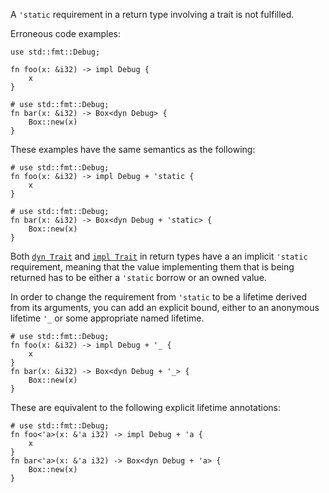 A `'static` requirement in a return type involving a trait is not fulfilled.

Erroneous code examples:

```compile_fail,E0759
use std::fmt::Debug;

fn foo(x: &i32) -> impl Debug {
    x
}
```

```compile_fail,E0759
# use std::fmt::Debug;
fn bar(x: &i32) -> Box<dyn Debug> {
    Box::new(x)
}
```

These examples have the same semantics as the following:

```compile_fail,E0759
# use std::fmt::Debug;
fn foo(x: &i32) -> impl Debug + 'static {
    x
}
```

```compile_fail,E0759
# use std::fmt::Debug;
fn bar(x: &i32) -> Box<dyn Debug + 'static> {
    Box::new(x)
}
```

Both [`dyn Trait`] and [`impl Trait`] in return types have a an implicit
`'static` requirement, meaning that the value implementing them that is being
returned has to be either a `'static` borrow or an owned value.

In order to change the requirement from `'static` to be a lifetime derived from
its arguments, you can add an explicit bound, either to an anonymous lifetime
`'_` or some appropriate named lifetime.

```
# use std::fmt::Debug;
fn foo(x: &i32) -> impl Debug + '_ {
    x
}
fn bar(x: &i32) -> Box<dyn Debug + '_> {
    Box::new(x)
}
```

These are equivalent to the following explicit lifetime annotations:

```
# use std::fmt::Debug;
fn foo<'a>(x: &'a i32) -> impl Debug + 'a {
    x
}
fn bar<'a>(x: &'a i32) -> Box<dyn Debug + 'a> {
    Box::new(x)
}
```

[`dyn Trait`]: https://doc.rust-lang.org/book/ch17-02-trait-objects.html#using-trait-objects-that-allow-for-values-of-different-types
[`impl Trait`]: https://doc.rust-lang.org/book/ch10-02-traits.html#returning-types-that-implement-traits
